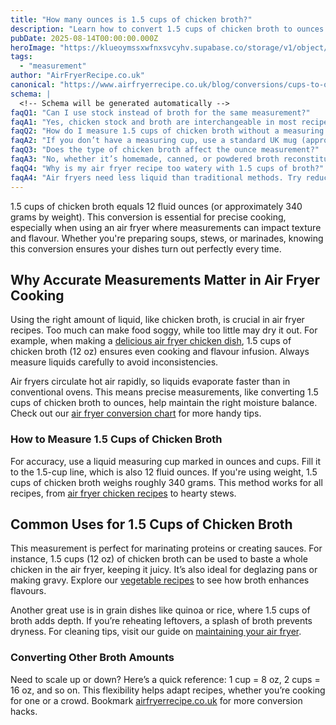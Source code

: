 ```yaml
---
title: "How many ounces is 1.5 cups of chicken broth?"
description: "Learn how to convert 1.5 cups of chicken broth to ounces effortlessly. Perfect for air fryer recipes and precise cooking measurements."
pubDate: 2025-08-14T00:00:00.000Z
heroImage: "https://klueoymssxwfnxsvcyhv.supabase.co/storage/v1/object/public/Shmucket/how-many-ounces-is-1-5-cups-of-chicken-broth.webp"
tags:
  - "measurement"
author: "AirFryerRecipe.co.uk"
canonical: "https://www.airfryerrecipe.co.uk/blog/conversions/cups-to-ounces/how-many-ounces-is-1-5-cups-of-chicken-broth"
schema: |
  <!-- Schema will be generated automatically -->
faqQ1: "Can I use stock instead of broth for the same measurement?"
faqA1: "Yes, chicken stock and broth are interchangeable in most recipes, including air fryer dishes. Both measure the same by volume (1.5 cups = 12 oz), though stock may have a richer flavour due to longer simmering times."
faqQ2: "How do I measure 1.5 cups of chicken broth without a measuring cup?"
faqA2: "If you don’t have a measuring cup, use a standard UK mug (approx 10 oz) and fill it 1.2 times for 12 oz. Alternatively, weigh 340 grams on a kitchen scale. For smaller amounts, tablespoons (16 tbsp = 1 cup) can help."
faqQ3: "Does the type of chicken broth affect the ounce measurement?"
faqA3: "No, whether it’s homemade, canned, or powdered broth reconstituted with water, 1.5 cups will always equal 12 fluid ounces. However, low-sodium or concentrated broths may alter flavour, so adjust seasonings accordingly."
faqQ4: "Why is my air fryer recipe too watery with 1.5 cups of broth?"
faqA4: "Air fryers need less liquid than traditional methods. Try reducing the broth by 25% (9 oz instead of 12 oz) or patting proteins dry before cooking. For saucy dishes, add broth gradually to avoid excess moisture."
---
```

<p>1.5 cups of chicken broth equals 12 fluid ounces (or approximately 340 grams by weight). This conversion is essential for precise cooking, especially when using an air fryer where measurements can impact texture and flavour. Whether you're preparing soups, stews, or marinades, knowing this conversion ensures your dishes turn out perfectly every time.</p>  

<h2>Why Accurate Measurements Matter in Air Fryer Cooking</h2>  
<p>Using the right amount of liquid, like chicken broth, is crucial in air fryer recipes. Too much can make food soggy, while too little may dry it out. For example, when making a <a href=https://www.airfryerrecipe.co.uk/recipes>delicious air fryer chicken dish</a>, 1.5 cups of chicken broth (12 oz) ensures even cooking and flavour infusion. Always measure liquids carefully to avoid inconsistencies.</p>  

<p>Air fryers circulate hot air rapidly, so liquids evaporate faster than in conventional ovens. This means precise measurements, like converting 1.5 cups of chicken broth to ounces, help maintain the right moisture balance. Check out our <a href=https://www.airfryerrecipe.co.uk/air-fryer-conversion-chart>air fryer conversion chart</a> for more handy tips.</p>  

<h3>How to Measure 1.5 Cups of Chicken Broth</h3>  
<p>For accuracy, use a liquid measuring cup marked in ounces and cups. Fill it to the 1.5-cup line, which is also 12 fluid ounces. If you're using weight, 1.5 cups of chicken broth weighs roughly 340 grams. This method works for all recipes, from <a href=https://www.airfryerrecipe.co.uk/recipe-category/chicken>air fryer chicken recipes</a> to hearty stews.</p>  

<h2>Common Uses for 1.5 Cups of Chicken Broth</h2>  
<p>This measurement is perfect for marinating proteins or creating sauces. For instance, 1.5 cups (12 oz) of chicken broth can be used to baste a whole chicken in the air fryer, keeping it juicy. It’s also ideal for deglazing pans or making gravy. Explore our <a href=https://www.airfryerrecipe.co.uk/recipe-category/vegetables>vegetable recipes</a> to see how broth enhances flavours.</p>  

<p>Another great use is in grain dishes like quinoa or rice, where 1.5 cups of broth adds depth. If you’re reheating leftovers, a splash of broth prevents dryness. For cleaning tips, visit our guide on <a href=https://www.airfryerrecipe.co.uk/air-fryer-cleaner>maintaining your air fryer</a>.</p>  

<h3>Converting Other Broth Amounts</h3>  
<p>Need to scale up or down? Here’s a quick reference: 1 cup = 8 oz, 2 cups = 16 oz, and so on. This flexibility helps adapt recipes, whether you’re cooking for one or a crowd. Bookmark <a href=https://www.airfryerrecipe.co.uk/>airfryerrecipe.co.uk</a> for more conversion hacks.</p>
